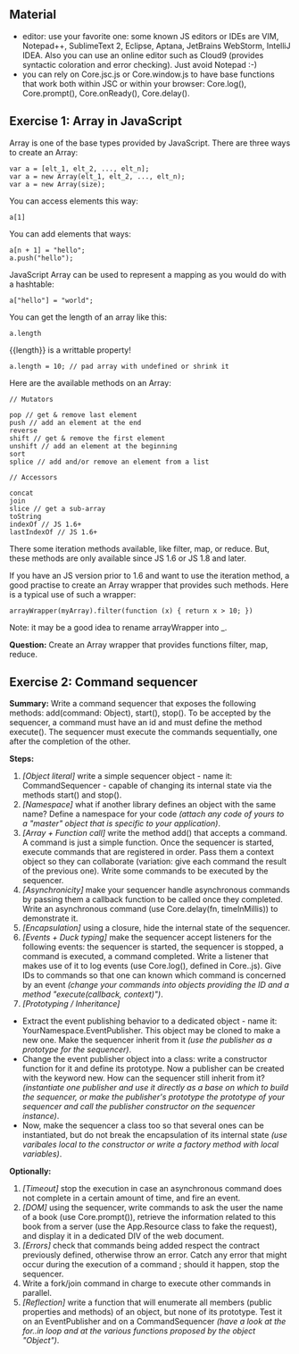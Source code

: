 ## Material

- editor: use your favorite one: some known JS editors or IDEs are VIM, Notepad++, SublimeText 2, Eclipse, Aptana, JetBrains WebStorm, IntelliJ IDEA. Also you can use an online editor such as Cloud9 (provides syntactic coloration and error checking). Just avoid Notepad :-)
- you can rely on Core.jsc.js or Core.window.js to have base functions that work both within JSC or within your browser: Core.log(), Core.prompt(), Core.onReady(), Core.delay().

## Exercise 1: Array in JavaScript

Array is one of the base types provided by JavaScript. There are three ways to create an Array:

    var a = [elt_1, elt_2, ..., elt_n];
    var a = new Array(elt_1, elt_2, ..., elt_n);
    var a = new Array(size);

You can access elements this way:

    a[1]

You can add elements that ways:

    a[n + 1] = "hello";
    a.push("hello");

JavaScript Array can be used to represent a mapping as you would do with a hashtable:

    a["hello"] = "world";

You can get the length of an array like this:

    a.length

{{length}} is a writtable property!

    a.length = 10; // pad array with undefined or shrink it

Here are the available methods on an Array:

    // Mutators
    
    pop // get & remove last element
    push // add an element at the end
    reverse
    shift // get & remove the first element
    unshift // add an element at the beginning
    sort
    splice // add and/or remove an element from a list

    // Accessors
    
    concat
    join
    slice // get a sub-array
    toString
    indexOf // JS 1.6+
    lastIndexOf // JS 1.6+

There some iteration methods available, like filter, map, or reduce. But, these methods are only available since JS 1.6 or JS 1.8 and later.

If you have an JS version prior to 1.6 and want to use the iteration method, a good practise to create an Array wrapper that provides such methods. Here is a typical use of such a wrapper:

    arrayWrapper(myArray).filter(function (x) { return x > 10; })

Note: it may be a good idea to rename arrayWrapper into _.

**Question:** Create an Array wrapper that provides functions filter, map, reduce.


## Exercise 2: Command sequencer

**Summary:** Write a command sequencer that exposes the following methods: add(command: Object), start(), stop(). To be accepted by the sequencer, a command must have an id and must define the method execute(). The sequencer must execute the commands sequentially, one after the completion of the other.

**Steps:**

1. *\[Object literal\]* write a simple sequencer object - name it: CommandSequencer - capable of changing its internal state via the methods start() and stop().
2. *\[Namespace\]* what if another library defines an object with the same name? Define a namespace for your code _(attach any code of yours to a "master" object that is specific to your application)_.
3. *\[Array + Function call\]* write the method add() that accepts a command. A command is just a simple function. Once the sequencer is started, execute commands that are registered in order. Pass them a context object so they can collaborate (variation: give each command the result of the previous one). Write some commands to be executed by the sequencer.
4. *\[Asynchronicity\]* make your sequencer handle asynchronous commands by passing them a callback function to be called once they completed. Write an asynchronous command (use Core.delay(fn, timeInMillis)) to demonstrate it.
5. *\[Encapsulation\]* using a closure, hide the internal state of the sequencer.
6. *\[Events + Duck typing\]* make the sequencer accept listeners for the following events: the sequencer is started, the sequencer is stopped, a command is executed, a command completed. Write a listener that makes use of it to log events (use Core.log(), defined in Core.<env>.js). Give IDs to commands so that one can known which command is concerned by an event _(change your commands into objects providing the ID and a method "execute(callback, context)")_.
7. *\[Prototyping / Inheritance\]*
 - Extract the event publishing behavior to a dedicated object - name it: YourNamespace.EventPublisher. This object may be cloned to make a new one. Make the sequencer inherit from it _(use the publisher as a prototype for the sequencer)_.
 - Change the event publisher object into a class: write a constructor function for it and define its prototype. Now a publisher can be created with the keyword new. How can the sequencer still inherit from it? _(instantiate one publisher and use it directly as a base on which to build the sequencer, or make the publisher's prototype the prototype of your sequencer and call the publisher constructor on the sequencer instance)_.
 - Now, make the sequencer a class too so that several ones can be instantiated, but do not break the encapsulation of its internal state _(use varibales local to the constructor or write a factory method with local variables)_.

**Optionally:**

1. *\[Timeout\]* stop the execution in case an asynchronous command does not complete in a certain amount of time, and fire an event.
1. *\[DOM\]* using the sequencer, write commands to ask the user the name of a book (use Core.prompt()), retrieve the information related to this book from a server (use the App.Resource class to fake the request), and display it in a dedicated DIV of the web document.
1. *\[Errors\]* check that commands being added respect the contract previously defined, otherwise throw an error. Catch any error that might occur during the execution of a command ; should it happen, stop the sequencer.
1. Write a fork/join command in charge to execute other commands in parallel.
1. *\[Reflection\]* write a function that will enumerate all members (public properties and methods) of an object, but none of its prototype. Test it on an EventPublisher and on a CommandSequencer _(have a look at the for..in loop and at the various functions proposed by the object "Object")_.
